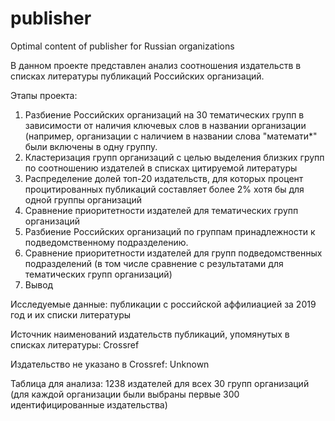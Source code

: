 # publisher
Optimal content of publisher for Russian organizations

В данном проекте представлен анализ соотношения издательств в списках литературы публикаций Российских организаций.

Этапы проекта:
1. Разбиение Российских организаций на 30 тематических групп в зависимости от наличия ключевых слов в названии организации (например, организации с наличием в названии слова "математи*" были включены в одну группу.
2. Кластеризация групп организаций с целью выделения близких групп по соотношению издателей в списках цитируемой литературы
3. Распределение долей топ-20 издательств, для которых процент процитированных публикаций составляет более 2% хотя бы для одной группы организаций
4. Сравнение приоритетности издателей для тематических групп организаций
5. Разбиение Российских организаций по группам принадлежности к подведомственному подразделению.
6. Сравнение приоритетности издателей для групп подведомственных подразделений (в том числе сравнение с результатами для тематических групп организаций)
7. Вывод

Исследуемые данные: публикации с российской аффилиацией за 2019 год и их списки литературы

Источник наименований издательств публикаций, упомянутых в списках литературы: Crossref

Издательство не указано в Crossref: Unknown

Таблица для анализа: 1238 издателей для всех 30 групп организаций (для каждой организации были выбраны первые 300 идентифицированные издательства)
